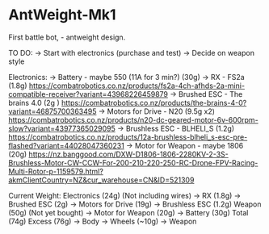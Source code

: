 # AntWeight-Mk1
First battle bot, - antweight design.

TO DO:
  -> Start with electronics (purchase and test)
  -> Decide on weapon style

Electronics:
  -> Battery - maybe 550 (11A for 3 min?) (30g)
  -> RX - FS2a (1.8g) https://combatrobotics.co.nz/products/fs2a-4ch-afhds-2a-mini-compatible-receiver?variant=43968226459879
  -> Brushed ESC - The brains 4.0 (2g ) https://combatrobotics.co.nz/products/the-brains-4-0?variant=46875700363495
  -> Motors for Drive - N20 (9.5g x2) https://combatrobotics.co.nz/products/n20-dc-geared-motor-6v-600rpm-slow?variant=43977365029095
  -> Brushless ESC - BLHELI_S (1.2g) https://combatrobotics.co.nz/products/12a-brushless-blheli_s-esc-pre-flashed?variant=44028047360231
  -> Motor for Weapon - maybe 1806 (20g) https://nz.banggood.com/DXW-D1806-1806-2280KV-2-3S-Brushless-Motor-CW-CCW-For-200-210-220-250-RC-Drone-FPV-Racing-Multi-Rotor-p-1159579.html?akmClientCountry=NZ&cur_warehouse=CN&ID=521309

Current Weight:
  Electronics (24g) (Not including wires)
    -> RX (1.8g)
    -> Brushed ESC (2g)
    -> Motors for Drive (19g)
    -> Brushless ESC (1.2g)
  Weapon (50g) (Not yet bought)
    -> Motor for Weapon (20g)
    -> Battery (30g)
  Total (74g)
  Excess (76g)
    -> Body 
    -> Wheels (~10g)
    -> Weapon
    
